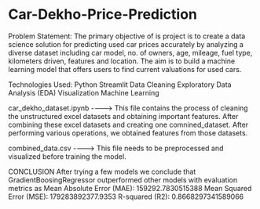 # Car-Dekho-Price-Prediction

Problem Statement: The primary objective of is project is to create a data science solution for predicting used car prices accurately by analyzing a diverse dataset including car model, no. of owners, age, mileage, fuel type, kilometers driven, features and location. The aim is to build a machine learning model that offers users to find current valuations for used cars.


Technologies Used: 
Python
Streamlit
Data Cleaning
Exploratory Data Analysis (EDA) 
Visualization
Machine Learning

car_dekho_dataset.ipynb ----> This file contains the process of cleaning the unstructured excel datasets and obtaining important features. After combining these excel datasets and creating one comnined_dataset. After performing various operations, we obtained features from those datasets.

combined_data.csv ----> This file needs to be preprocessed and visualized before training the model.

CONCLUSION
After trying a few models we conclude that GradientBoosingRegressor outperformed other models with evaluation metrics as Mean Absolute Error (MAE): 159292.7830515388 Mean Squared Error (MSE): 179283892377.9353 R-squared (R2): 0.8668297341589066
